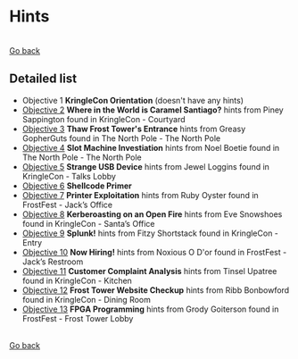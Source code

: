 # Hints

<br>[Go back](README.md)

## Detailed list

* Objective 1 **KringleCon Orientation** (doesn't have any hints)
* [Objective 2](Hint02.md) **Where in the World is Caramel Santiago?** hints from Piney Sappington found in KringleCon - Courtyard
* [Objective 3](Hint03.md) **Thaw Frost Tower's Entrance** hints from Greasy GopherGuts found in The North Pole - The North Pole
* [Objective 4](Hint04.md) **Slot Machine Investiation** hints from Noel Boetie found in The North Pole - The North Pole
* [Objective 5](Hint05.md) **Strange USB Device** hints from Jewel Loggins found in KringleCon - Talks Lobby
* [Objective 6](Hint06.md) **Shellcode Primer**
* [Objective 7](Hint07.md) **Printer Exploitation** hints from Ruby Oyster found in FrostFest - Jack’s Office
* [Objective 8](Hint08.md) **Kerberoasting on an Open Fire** hints from Eve Snowshoes found in KringleCon - Santa’s Office
* [Objective 9](Hint09.md) **Splunk!** hints from Fitzy Shortstack found in KringleCon - Entry
* [Objective 10](Hint10.md) **Now Hiring!** hints from Noxious O D'or found in FrostFest - Jack’s Restroom
* [Objective 11](Hint11.md) **Customer Complaint Analysis** hints from Tinsel Upatree found in KringleCon - Kitchen
* [Objective 12](Hint12.md) **Frost Tower Website Checkup** hints from Ribb Bonbowford found in KringleCon - Dining Room
* [Objective 13](Hint13.md) **FPGA Programming** hints from Grody Goiterson found in FrostFest - Frost Tower Lobby

<br>[Go back](README.md)
